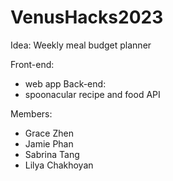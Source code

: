# VenusHacks2023

Idea: Weekly meal budget planner

Front-end: 
* web app
Back-end: 
* spoonacular recipe and food API

Members:
* Grace Zhen
* Jamie Phan
* Sabrina Tang
* Lilya Chakhoyan

